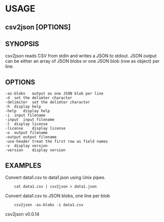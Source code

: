 
# USAGE

## csv2json [OPTIONS]

## SYNOPSIS

csv2json reads CSV from stdin and writes a JSON to stdout. JSON output
can be either an array of JSON blobs or one JSON blob (row as object)
per line.

## OPTIONS

	-as-blobs	output as one JSON blob per line
	-d	set the delimter character
	-delimiter	set the delimter character
	-h	display help
	-help	display help
	-i	input filename
	-input	input filename
	-l	display license
	-license	display license
	-o	output filename
	-output	output filename
	-use-header	treat the first row as field names
	-v	display version
	-version	display version

## EXAMPLES

Convert data1.csv to data1.json using Unix pipes.

```shell
    cat data1.csv | csv2json > data1.json
```

Convert data1.csv to JSON blobs, one line per blob

```shell
    csv2json -as-blobs -i data1.csv
```


csv2json v0.0.14
